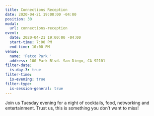 ```yaml
---
title: Connections Reception
date: 2020-04-21 19:00:00 -04:00
position: 30
modal:
  url: connections-reception
event:
  date: 2020-04-21 19:00:00 -04:00
  start-time: 7:00 PM
  end-time: 10:00 PM
venue:
  name: 'Petco Park '
  address: 100 Park Blvd. San Diego, CA 92101
filter-date:
  is-day-3: true
filter-time:
  is-evening: true
filter-type:
  is-session-general: true
---
```


Join us Tuesday evening for a night of cocktails, food, networking and entertainment. Trust us, this is something you don’t want to miss!